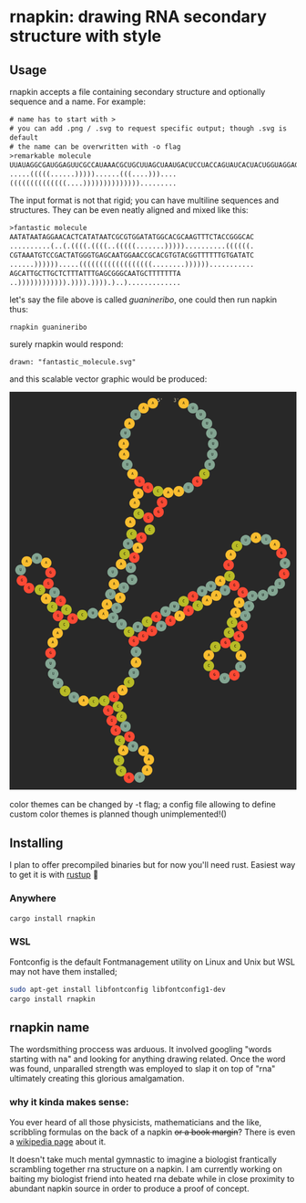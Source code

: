 # rnapkin: drawing RNA secondary structure with style
## Usage
rnapkin accepts a file containing secondary structure and optionally sequence and a name.
For example:
```
# name has to start with > 
# you can add .png / .svg to request specific output; though .svg is default
# the name can be overwritten with -o flag
>remarkable molecule
UUAUAGGCGAUGGAGUUCGCCAUAAACGCUGCUUAGCUAAUGACUCCUACCAGUAUCACUACUGGUAGGAGUCUAUUUUUUU
.....(((((......)))))......(((....)))....((((((((((((((....)))))))))))))).........
```
The input format is not that rigid; you can have multiline sequences and structures.
They can be even neatly aligned and mixed like this:

```text
>fantastic molecule
AATATAATAGGAACACTCATATAATCGCGTGGATATGGCACGCAAGTTTCTACCGGGCAC
..........(..(.((((.((((..(((((.......)))))..........((((((.
CGTAAATGTCCGACTATGGGTGAGCAATGGAACCGCACGTGTACGGTTTTTTGTGATATC
......)))))).....((((((((((((((((((........))))))...........
AGCATTGCTTGCTCTTTATTTGAGCGGGCAATGCTTTTTTTA
..)))))))))))).)))).)))).)..).............
```

let's say the file above is called *guanineribo*, one could then run napkin thus:
```
rnapkin guanineribo
```
surely rnapkin would respond:
```
drawn: "fantastic_molecule.svg"
```
and this scalable vector graphic would be produced:

![](https://github.com/ukmrs/rnapkin/blob/readme/gallery/fantastic_molecule.svg)

color themes can be changed by -t flag; a config file allowing to define custom color themes
is planned though unimplemented!()


## Installing
I plan to offer precompiled binaries but for now
you'll need rust. Easiest way to get it is with [rustup](https://rustup.rs) :crab:

### Anywhere
```bash
cargo install rnapkin
```
### WSL
Fontconfig is the default Fontmanagement utility on Linux and Unix but WSL may not have them installed;
```bash
sudo apt-get install libfontconfig libfontconfig1-dev
cargo install rnapkin
```

## rnapkin name
The wordsmithing proccess was arduous. It involved
googling "words starting with na" and looking for anything drawing related.
Once the word was found, unparalled strength was employed to slap it on top of "rna"
ultimately creating this glorious amalgamation.
### why it kinda makes sense:
You ever heard of all those physicists, mathematicians and the like, scribbling formulas on the
back of a napkin ~~or a book margin~~? There is even a [wikipedia page](https://en.wikipedia.org/wiki/Back-of-the-envelope_calculation) about it.

It doesn't take much mental gymnastic to imagine a biologist frantically scrambling together
rna structure on a napkin. I am currently working on baiting my biologist 
friend into heated rna debate while in close proximity to abundant napkin source
in order to produce a proof of concept.
